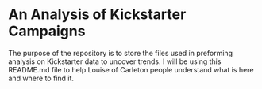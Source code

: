# An Analysis of Kickstarter Campaigns
The purpose of the repository is to store the files used in preforming analysis on Kickstarter data to uncover trends.  I will be using this README.md file to help Louise of Carleton people understand what is here and where to find it.
